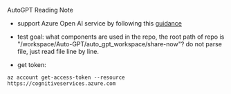 AutoGPT Reading Note

- support Azure Open AI service by following this [guidance](https://gist.github.com/primaryobjects/523577860628974501ffd3c52cd73525#automatic-login-to-azure)

- test goal: what components are used in the repo, the root path of repo is "/workspace/Auto-GPT/auto_gpt_workspace/share-now"? do not parse file, just read file line by line.

- get token:
```
az account get-access-token --resource https://cognitiveservices.azure.com
```

